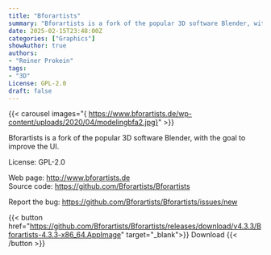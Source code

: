 ```yaml
---
title: "Bforartists"
summary: "Bforartists is a fork of the popular 3D software Blender, with the goal to improve the UI"
date: 2025-02-15T23:48:00Z
categories: ["Graphics"]
showAuthor: true
authors:
- "Reiner Prokein"
tags: 
- "3D"
License: GPL-2.0
draft: false
---
```


{{< carousel images="{ https://www.bforartists.de/wp-content/uploads/2020/04/modelingbfa2.jpg}" >}}

Bforartists is a fork of the popular 3D software Blender, with the goal to improve the UI.

License: GPL-2.0

Web page: <http://www.bforartists.de>  
Source code: <https://github.com/Bforartists/Bforartists>

Report the bug: <https://github.com/Bforartists/Bforartists/issues/new>  

{{< button href="https://github.com/Bforartists/Bforartists/releases/download/v4.3.3/Bforartists-4.3.3-x86_64.AppImage" target="_blank">}}
Download
{{< /button >}}
